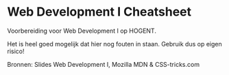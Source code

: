 # Web Development I Cheatsheet
Voorbereiding voor Web Development I op HOGENT.

Het is heel goed mogelijk dat hier nog fouten in staan.
Gebruik dus op eigen risico!

Bronnen: Slides Web Development I, Mozilla MDN & CSS-tricks.com
